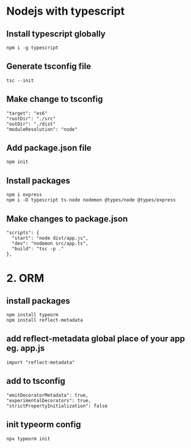 # Nodejs with typescript

## Install typescript globally

```
npm i -g typescript
```

## Generate tsconfig file

```
tsc --init
```

## Make change to tsconfig

```
"target": "es6"
"rootDir": "./src"
"outDir": "./dist"
"moduleResolution": "node"
```

## Add package.json file

```
npm init
```

## Install packages

```
npm i express
npm i -D typescript ts-node nodemon @types/node @types/express
```

## Make changes to package.json

```
"scripts": {
  "start": "node dist/app.js",
  "dev": "nodemon src/app.ts",
  "build": "tsc -p ."
},
```

# 2. ORM

## install packages

```
npm install typeorm
npm install reflect-metadata
```

## add reflect-metadata global place of your app eg. app.js

```
import "reflect-metadata"
```

## add to tsconfig

```
"emitDecoratorMetadata": true,
"experimentalDecorators": true,
"strictPropertyInitialization": false
```

## init typeorm config

```
npx typeorm init
```
